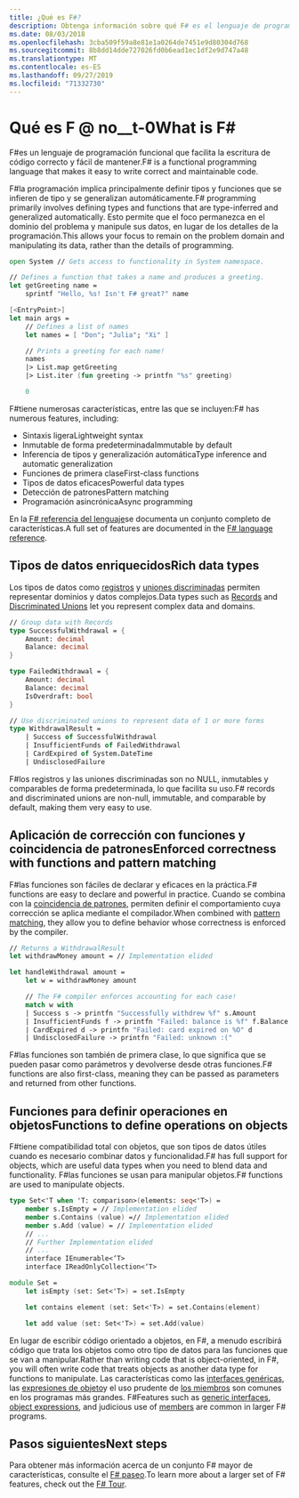 ```yaml
---
title: ¿Qué es F#?
description: Obtenga información sobre qué F# es el lenguaje de programación F# y qué programación es como. Obtenga información sobre los tipos de datos enriquecidos, las funciones y cómo encajan entre sí.
ms.date: 08/03/2018
ms.openlocfilehash: 3cba509f59a8e81e1a0264de7451e9d80304d768
ms.sourcegitcommit: 8b8dd14dde727026fd0b6ead1ec1df2e9d747a48
ms.translationtype: MT
ms.contentlocale: es-ES
ms.lasthandoff: 09/27/2019
ms.locfileid: "71332730"
---
```

# <a name="what-is-f"></a><span data-ttu-id="35d8c-104">Qué es F @ no__t-0</span><span class="sxs-lookup"><span data-stu-id="35d8c-104">What is F\#</span></span>

<span data-ttu-id="35d8c-105">F#es un lenguaje de programación funcional que facilita la escritura de código correcto y fácil de mantener.</span><span class="sxs-lookup"><span data-stu-id="35d8c-105">F# is a functional programming language that makes it easy to write correct and maintainable code.</span></span>

<span data-ttu-id="35d8c-106">F#la programación implica principalmente definir tipos y funciones que se infieren de tipo y se generalizan automáticamente.</span><span class="sxs-lookup"><span data-stu-id="35d8c-106">F# programming primarily involves defining types and functions that are type-inferred and generalized automatically.</span></span> <span data-ttu-id="35d8c-107">Esto permite que el foco permanezca en el dominio del problema y manipule sus datos, en lugar de los detalles de la programación.</span><span class="sxs-lookup"><span data-stu-id="35d8c-107">This allows your focus to remain on the problem domain and manipulating its data, rather than the details of programming.</span></span>

```fsharp
open System // Gets access to functionality in System namespace.

// Defines a function that takes a name and produces a greeting.
let getGreeting name =
    sprintf "Hello, %s! Isn't F# great?" name

[<EntryPoint>]
let main args =
    // Defines a list of names
    let names = [ "Don"; "Julia"; "Xi" ]

    // Prints a greeting for each name!
    names
    |> List.map getGreeting
    |> List.iter (fun greeting -> printfn "%s" greeting)

    0
```

<span data-ttu-id="35d8c-108">F#tiene numerosas características, entre las que se incluyen:</span><span class="sxs-lookup"><span data-stu-id="35d8c-108">F# has numerous features, including:</span></span>

* <span data-ttu-id="35d8c-109">Sintaxis ligera</span><span class="sxs-lookup"><span data-stu-id="35d8c-109">Lightweight syntax</span></span>
* <span data-ttu-id="35d8c-110">Inmutable de forma predeterminada</span><span class="sxs-lookup"><span data-stu-id="35d8c-110">Immutable by default</span></span>
* <span data-ttu-id="35d8c-111">Inferencia de tipos y generalización automática</span><span class="sxs-lookup"><span data-stu-id="35d8c-111">Type inference and automatic generalization</span></span>
* <span data-ttu-id="35d8c-112">Funciones de primera clase</span><span class="sxs-lookup"><span data-stu-id="35d8c-112">First-class functions</span></span>
* <span data-ttu-id="35d8c-113">Tipos de datos eficaces</span><span class="sxs-lookup"><span data-stu-id="35d8c-113">Powerful data types</span></span>
* <span data-ttu-id="35d8c-114">Detección de patrones</span><span class="sxs-lookup"><span data-stu-id="35d8c-114">Pattern matching</span></span>
* <span data-ttu-id="35d8c-115">Programación asincrónica</span><span class="sxs-lookup"><span data-stu-id="35d8c-115">Async programming</span></span>

<span data-ttu-id="35d8c-116">En la [ F# referencia del lenguaje](./language-reference/index.md)se documenta un conjunto completo de características.</span><span class="sxs-lookup"><span data-stu-id="35d8c-116">A full set of features are documented in the [F# language reference](./language-reference/index.md).</span></span>

## <a name="rich-data-types"></a><span data-ttu-id="35d8c-117">Tipos de datos enriquecidos</span><span class="sxs-lookup"><span data-stu-id="35d8c-117">Rich data types</span></span>

<span data-ttu-id="35d8c-118">Los tipos de datos como [registros](./language-reference/records.md) y [uniones discriminadas](./language-reference/discriminated-unions.md) permiten representar dominios y datos complejos.</span><span class="sxs-lookup"><span data-stu-id="35d8c-118">Data types such as [Records](./language-reference/records.md) and [Discriminated Unions](./language-reference/discriminated-unions.md) let you represent complex data and domains.</span></span>

```fsharp
// Group data with Records
type SuccessfulWithdrawal = {
    Amount: decimal
    Balance: decimal
}

type FailedWithdrawal = {
    Amount: decimal
    Balance: decimal
    IsOverdraft: bool
}

// Use discriminated unions to represent data of 1 or more forms
type WithdrawalResult =
    | Success of SuccessfulWithdrawal
    | InsufficientFunds of FailedWithdrawal
    | CardExpired of System.DateTime
    | UndisclosedFailure
```

<span data-ttu-id="35d8c-119">F#los registros y las uniones discriminadas son no NULL, inmutables y comparables de forma predeterminada, lo que facilita su uso.</span><span class="sxs-lookup"><span data-stu-id="35d8c-119">F# records and discriminated unions are non-null, immutable, and comparable by default, making them very easy to use.</span></span>

## <a name="enforced-correctness-with-functions-and-pattern-matching"></a><span data-ttu-id="35d8c-120">Aplicación de corrección con funciones y coincidencia de patrones</span><span class="sxs-lookup"><span data-stu-id="35d8c-120">Enforced correctness with functions and pattern matching</span></span>

<span data-ttu-id="35d8c-121">F#las funciones son fáciles de declarar y eficaces en la práctica.</span><span class="sxs-lookup"><span data-stu-id="35d8c-121">F# functions are easy to declare and powerful in practice.</span></span> <span data-ttu-id="35d8c-122">Cuando se combina con la [coincidencia de patrones](./language-reference/pattern-matching.md), permiten definir el comportamiento cuya corrección se aplica mediante el compilador.</span><span class="sxs-lookup"><span data-stu-id="35d8c-122">When combined with [pattern matching](./language-reference/pattern-matching.md), they allow you to define behavior whose correctness is enforced by the compiler.</span></span>

```fsharp
// Returns a WithdrawalResult
let withdrawMoney amount = // Implementation elided

let handleWithdrawal amount =
    let w = withdrawMoney amount

    // The F# compiler enforces accounting for each case!
    match w with
    | Success s -> printfn "Successfully withdrew %f" s.Amount
    | InsufficientFunds f -> printfn "Failed: balance is %f" f.Balance
    | CardExpired d -> printfn "Failed: card expired on %O" d
    | UndisclosedFailure -> printfn "Failed: unknown :("
```

<span data-ttu-id="35d8c-123">F#las funciones son también de primera clase, lo que significa que se pueden pasar como parámetros y devolverse desde otras funciones.</span><span class="sxs-lookup"><span data-stu-id="35d8c-123">F# functions are also first-class, meaning they can be passed as parameters and returned from other functions.</span></span>

## <a name="functions-to-define-operations-on-objects"></a><span data-ttu-id="35d8c-124">Funciones para definir operaciones en objetos</span><span class="sxs-lookup"><span data-stu-id="35d8c-124">Functions to define operations on objects</span></span>

<span data-ttu-id="35d8c-125">F#tiene compatibilidad total con objetos, que son tipos de datos útiles cuando es necesario combinar datos y funcionalidad.</span><span class="sxs-lookup"><span data-stu-id="35d8c-125">F# has full support for objects, which are useful data types when you need to blend data and functionality.</span></span> <span data-ttu-id="35d8c-126">F#las funciones se usan para manipular objetos.</span><span class="sxs-lookup"><span data-stu-id="35d8c-126">F# functions are used to manipulate objects.</span></span>

```fsharp
type Set<'T when 'T: comparison>(elements: seq<'T>) =
    member s.IsEmpty = // Implementation elided
    member s.Contains (value) =// Implementation elided
    member s.Add (value) = // Implementation elided
    // ...
    // Further Implementation elided
    // ...
    interface IEnumerable<‘T>
    interface IReadOnlyCollection<‘T>

module Set =
    let isEmpty (set: Set<'T>) = set.IsEmpty

    let contains element (set: Set<'T>) = set.Contains(element)

    let add value (set: Set<'T>) = set.Add(value)
```

<span data-ttu-id="35d8c-127">En lugar de escribir código orientado a objetos, en F#, a menudo escribirá código que trata los objetos como otro tipo de datos para las funciones que se van a manipular.</span><span class="sxs-lookup"><span data-stu-id="35d8c-127">Rather than writing code that is object-oriented, in F#, you will often write code that treats objects as another data type for functions to manipulate.</span></span> <span data-ttu-id="35d8c-128">Las características como las [interfaces genéricas](./language-reference/interfaces.md), las [expresiones de objeto](./language-reference/object-expressions.md)y el uso prudente de [los miembros](./language-reference/members/index.md) son comunes en los programas más grandes. F#</span><span class="sxs-lookup"><span data-stu-id="35d8c-128">Features such as [generic interfaces](./language-reference/interfaces.md), [object expressions](./language-reference/object-expressions.md), and judicious use of [members](./language-reference/members/index.md) are common in larger F# programs.</span></span>

## <a name="next-steps"></a><span data-ttu-id="35d8c-129">Pasos siguientes</span><span class="sxs-lookup"><span data-stu-id="35d8c-129">Next steps</span></span>

<span data-ttu-id="35d8c-130">Para obtener más información acerca de un conjunto F# mayor de características, consulte el [ F# paseo](tour.md).</span><span class="sxs-lookup"><span data-stu-id="35d8c-130">To learn more about a larger set of F# features, check out the [F# Tour](tour.md).</span></span>
